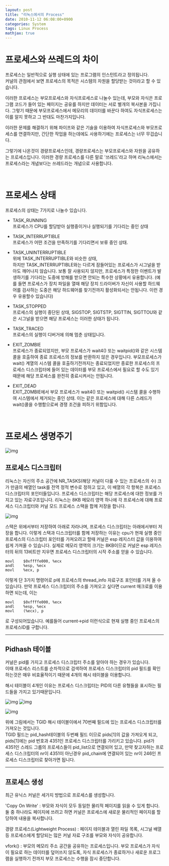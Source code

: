 ```yaml
---
layout: post
title: "리눅스에서의 Process"
date: 2010-11-12 06:08:00+0900
categories: System
tags: Linux Process
mathjax: true
---
```


# 프로세스와 쓰레드의 차이  
프로세스는 일반적으로 실행 상태에 있는 프로그램의 인스턴트라고 정의됩니다.  
커널의 관점에서 보면 프로세스의 목적은 시스템의 자원을 할당받는 것이라고 할 수 있습니다.  

이러한 프로세스는 부모프로세스와 자식프로세스로 나눌수 있는데, 부모와 자식은 프로그램 코드가 들어 있는 페이지는 공유를 하지만 데이터는 서로 별개의 복사본을 가집니다. 그렇기 때문에 부모프로세스에서 메모리의 데이터를 바꾼다 하여도 자식프로세스는 이를 알지 못하고 그 반대도 마찬가지입니다.  

이러한 문제를 해결하기 위해 파이프와 같은 기술을 이용하여 자식프로세스와 부모프로세스를 연결하지만, 간단한 작업을 하는데에도 사용하기에는 프로세스는 너무 무겁습니다.  

그렇기에 나온것이 경량프로세스인데, 경량프로세스는 부모프로세스와 자원을 공유하는 프로세스입니다. 이러한 경량 프로세스를 다른 말로 '쓰레드'라고 하며 리눅스에서는 프로세스라는 개념보다는 쓰레드라는 개념으로 사용합니다.  

<br>

# 프로세스 상태
프로세스의 상태는 7가지로 나눌수 있습니다.  

- TASK_RUNNING  
프로세스가 CPU를 할당받아 실행중이거나 실행되기를 기다리는 중인 상태

- TASK_INTERRUPTIBLE  
프로세스가 어떤 조건을 만족하기를 기다리면서 보류 중인 상태.

- TASK_UNINTERRUPTIBLE  
위에 TASK_INTERRUPTIBLE와 비슷한 상태,  
하지만 TASK_INTERRUPTIBLE와는 다르게 잠들어있는 프로세스가 시그널을 받아도 깨어나지 않습니다. 보통 잘 사용되지 않지만, 프로세스가 특정한 이벤트가 발생하기를 기다리는 도중에 방해를 받으면 안되는 특수한 상황에서 유용합니다. (예를 들면 프로세스가 장치 파일을 열때 해당 장치 드라이버가 자신이 사용할 하드웨어를 검사하는 도중은 해당 하드웨어를 찾기전까지 활성화되서는 안됩니다. 이런 경우 유용할수 있습니다)

- TASK_STOPPED  
프로세스의 실행이 중단된 상태, SIGSTOP, SIGTSTP, SIGTTIN, SIGTTOU와 같은 시그널을 받으면 해당 프로세스는 이러한 상태가 됩니다.

- TASK_TRACED  
프로세스의 실행이 디버거에 의해 멈춘 상태입니다.

- EXIT_ZOMBIE  
프로세스가 종료되었지만, 부모 프로세스가 wait4() 또는 waitpid()와 같은 시스템 콜을 호출하여 종료 프로세스의 정보를 반환하지 않은 경우입니다. 부모프로세스가 wait() 계열의 시스템 콜을 호출하기전까지는 종료되었지만 종료한 프로세스의 프로세스 디스크립터에 들어 있는 데이터를 부모 프로세스에서 필요로 할 수도 있기 때문에 해당 프로세스를 완전히 종료시켜서는 안됩니다.

- EXIT_DEAD  
EXIT_ZOMBIE에서 부모 프로세스가 wait4() 또는 waitpid() 시스템 콜을 수행하여 시스템에서 제거되는 중인 상태.
이는 같은 프로세스에 대해 다른 스레드가 wait()콜을 수행함으로써 경쟁 조건을 피하기 위함입니다.


<br>  

# 프로세스 생명주기
![img](/resource/2010/20101112/20101112-linux-1.png)

## 프로세스 디스크립터  
리눅스는 자신의 주소 공간에 NR_TASKS(해당 커널이 다룰 수 있는 프로세스의 수) 크가 만큼의 배열인 task를 전역 정적 변수로 정하고 있고, 이 배열의 각 항복은 프로세스 디스크립터의 포인터들입니다.
프로세스 디스크립터는 해당 프로세스에 대한 정보를 가지고 있는 자료구조입니다.
리눅스는 8KB 메모리 영역 하나에 각 프로세스에 대해 프로세스 디스크립터와 커널 모드 프로세스 스택을 합께 저장을 합니다.

![img](/resource/2010/20101112/20101112-linux-2.png)

스택은 위에서부터 저장하여 아래로 자라나며, 프로세스 디스크립터는 아래에서부터 저장을 합니다.
이렇게 스택과 디스크립터를 함께 저장하는 이유는 cpu가 현재 실행 중인 프로세스의 디스크립터 포인터를 가져오려고 할때 커널은 esp 레지스터 값을 이용하여 쉽게 가져올 수 있습니다. 실제로 메모리 영역의 크기는 8KB이므로 커널은 esp 레지스터의 뒤의 13비트만 지우면 프로세스 디스크립터의 시작 주소를 얻을 수 있습니다.

```assembly
movl    $0xffffe000, %ecx
andl    %esp, %ecx
movl    %ecx, p
```

이렇게 단 3가지 명령어로 p에 프로세스의 thread_info 자료구조 포인터를 가져 올 수 있습니다.
만약 프로세스 디스크립터의 주소를 가져오고 싶다면 current 매크로를 이용하면 되는데, 이는

```assembly
movl    $0xffffe000, %ecx
andl    %esp, %ecx
movl    (%ecx), p
```

로 구성되어있습니다.
예를들어 current->pid 이런식으로 현재 실행 중인 프로세스의 프로세스ID를 구합니다.

---

## Pidhash 테이블
커널은 pid를 가지고 프로세스 디스크립터 주소를 알아야 하는 경우가 있습니다.  
이때 프로세스 리스트를 순차적으로 검색하여 프로세스 디스크립터의 pid 필드를 확인하는것은 매우 비효율적이기 때문에 4개의 해시 테이블을 이용합니다.

해시 테이블이 4개인 이유는 프로세스 디스크립터는 PID의 다른 유형들을 표시하는 필드들을 가지고 있기때문입니다.

![img](/resource/2010/20101112/20101112-linux-3.png)
![img](/resource/2010/20101112/20101112-linux-4.png)

![img](/resource/2010/20101112/20101112-linux-5.png)

위에 그림에서는 TGID 해시 테이블이에서 70번째 필드에 있는 프로세스 디스크립터를 가져오는 것입니다.  
TGID 필드는 pid_hash테이블의 두번째 필드 이므로 pids[1]의 값을 가져오게 되고, pids[1]에는 pid 번호과 4351인 프로세스 디스크립터를 가리키고 있습니다. pid가 4351인 스레드 그룹의 프로세스들이 pid_list으로 연결되어 있고, 만약 찾고자하는 프로세스 디스크립터의 nr이 4351이 아닌경우 pid_chain에 연결되어 있는 nr이 246인 프로세스 디스크립터로 찾아가면 됩니다.

---

## 프로세스 생성
최근 유닉스 커널은 세가지 방법으로 프로세스를 생성합니다.

'Copy On Write' : 부모와 자식이 모두 동일한 물리적 페이지를 읽을 수 있게 합니다.
둘 중 하나라도 페이지에 쓰려고 하면 커널은 프로세스에 새로운 물리적인 페이지를 할당하여 내용을 복사합니다.

경량 프로세스(Lightweight Process) : 페이지 테이블과 열린 파일 목록, 시그널 배열 등 프로세스에게 할당되는 많은 커널 자료 구조를 부모와 자식이 공유합니다.

vfork() : 부모의 메모리 주소 공간을 공유하는 프로세스입니다.
부모 프로세스가 자식이 필요로 하는 데이터를 덮어쓰지 않도록, 자식 프로세스가 종료하거나 새로운 프로그램을 실행하기 전까지 부모 프로세스는 수행을 잠시 중단합니다.
